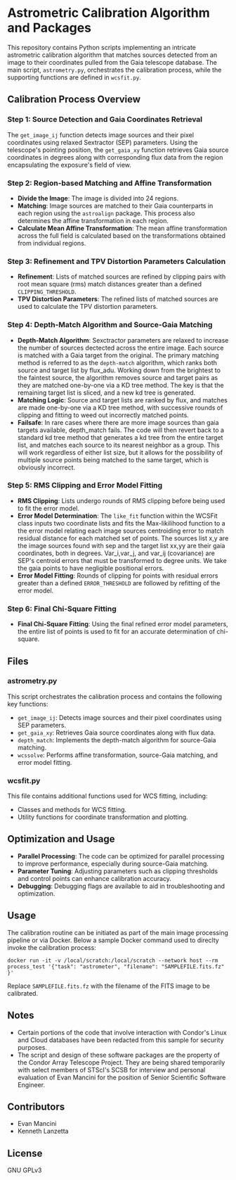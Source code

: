 # Astrometric Calibration Algorithm and Packages

This repository contains Python scripts implementing an intricate astrometric calibration algorithm that matches sources detected from an image to their coordinates pulled from the Gaia telescope database. The main script, `astrometry.py`, orchestrates the calibration process, while the supporting functions are defined in `wcsfit.py`.

## Calibration Process Overview

### Step 1: Source Detection and Gaia Coordinates Retrieval

The `get_image_ij` function detects image sources and their pixel coordinates using relaxed Sextractor (SEP) parameters. Using the telescope's pointing position, the `get_gaia_xy` function retrieves Gaia source coordinates in degrees along with corresponding flux data from the region encapsulating the exposure's field of view.

### Step 2: Region-based Matching and Affine Transformation

- **Divide the Image**: The image is divided into 24 regions.
- **Matching**: Image sources are matched to their Gaia counterparts in each region using the `astroalign` package. This process also determines the affine transformation in each region.
- **Calculate Mean Affine Transformation**: The mean affine transformation across the full field is calculated based on the transformations obtained from individual regions.

### Step 3: Refinement and TPV Distortion Parameters Calculation

- **Refinement**: Lists of matched sources are refined by clipping pairs with root mean square (rms) match distances greater than a defined `CLIPPING_THRESHOLD`.
- **TPV Distortion Parameters**: The refined lists of matched sources are used to calculate the TPV distortion parameters.

### Step 4: Depth-Match Algorithm and Source-Gaia Matching

- **Depth-Match Algorithm**: Sexctractor parameters are relaxed to increase the number of sources dectected across the entire image. Each source is matched with a Gaia target from the original. The primary matching method is referred to as the `depth-match` algorithm, which ranks both source and target list by flux_adu. Working down from the brightest to the faintest source, the algorithm removes source and target pairs as they are matched one-by-one via a KD tree method. The key is that the remaining target list is sliced, and a new kd tree is generated.
- **Matching Logic**: Source and target lists are ranked by flux, and matches are made one-by-one via a KD tree method, with successive rounds of clipping and fitting to weed out incorrectly matched points.
- **Failsafe**: In rare cases where there are more image sources than gaia targets available, depth_match fails. The code will then revert back to a standard kd tree method that generates a kd tree from the entire target list, and matches each source to its nearest neighbor as a group. This will work regardless of either list size, but it allows for the possibility of multiple source points being matched
to the same target, which is obviously incorrect. 

### Step 5: RMS Clipping and Error Model Fitting

- **RMS Clipping**: Lists undergo rounds of RMS clipping before being used to fit the error model.
- **Error Model Determination**: The `like_fit` function within the WCSFit class inputs two coordinate lists and fits the Max-likilihood function to a the error model
relating each image sources centroiding error to match residual distance for each matched set of points. The sources list x,y are the image sources found with sep and the target list xx,yy are their gaia coordinates, both in degrees. Var_i,var_j, and var_ij (covariance) are SEP's centroid errors that must be transformed to degree units. We take the gaia points to have negligible positional errors.
- **Error Model Fitting**: Rounds of clipping for points with residual errors greater than a defined `ERROR_THRESHOLD` are followed by refitting of the error model.

### Step 6: Final Chi-Square Fitting

- **Final Chi-Square Fitting**: Using the final refined error model parameters, the entire list of points is used to fit for an accurate determination of chi-square.

## Files

### astrometry.py

This script orchestrates the calibration process and contains the following key functions:

- `get_image_ij`: Detects image sources and their pixel coordinates using SEP parameters.
- `get_gaia_xy`: Retrieves Gaia source coordinates along with flux data.
- `depth_match`: Implements the depth-match algorithm for source-Gaia matching.
- `wcssolve`: Performs affine transformation, source-Gaia matching, and error model fitting.

### wcsfit.py

This file contains additional functions used for WCS fitting, including:

- Classes and methods for WCS fitting.
- Utility functions for coordinate transformation and plotting.

## Optimization and Usage

- **Parallel Processing**: The code can be optimized for parallel processing to improve performance, especially during source-Gaia matching.
- **Parameter Tuning**: Adjusting parameters such as clipping thresholds and control points can enhance calibration accuracy.
- **Debugging**: Debugging flags are available to aid in troubleshooting and optimization.

## Usage

The calibration routine can be initiated as part of the main image processing pipeline or via Docker. Below a sample Docker command used to direclty invoke the calibration process:

```
docker run -it -v /local/scratch:/local/scratch --network host --rm process_test '{"task": "astrometer", "filename": "SAMPLEFILE.fits.fz" }'
```

Replace `SAMPLEFILE.fits.fz` with the filename of the FITS image to be calibrated.

## Notes

- Certain portions of the code that involve interaction with Condor's Linux and Cloud databases have been redacted from this sample for security purposes.
- The script and design of these software packages are the property of the Condor Array Telescope Project. They are being shared temporarily with select members of STScI's SCSB for interview and personal evaluation of Evan Mancini for the position of Senior Scientific Software Engineer. 

## Contributors

- Evan Mancini
- Kenneth Lanzetta
  

## License

GNU GPLv3
